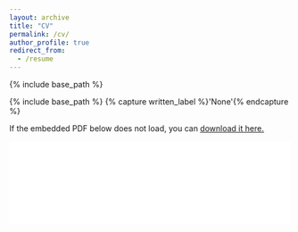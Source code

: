 ```yaml
---
layout: archive
title: "CV"
permalink: /cv/
author_profile: true
redirect_from:
  - /resume
---
```


{% include base_path %}


{% include base_path %}
{% capture written_label %}'None'{% endcapture %}

If the embedded PDF below does not load, you can <u><a href="files/tylerbonnen_cv.pdf">download it here.</a></u>
<br/>

<embed src="files/tylerbonnen_cv.pdf" type="application/pdf" width="100%" />
